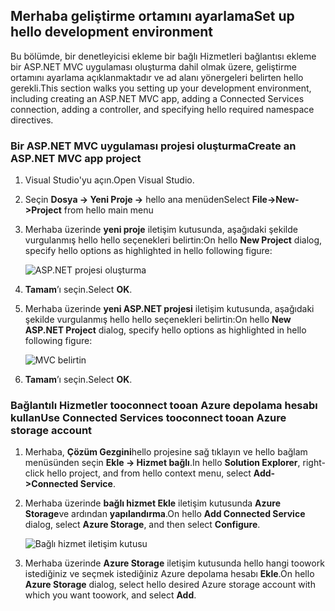 ## <a name="set-up-hello-development-environment"></a><span data-ttu-id="2c20e-101">Merhaba geliştirme ortamını ayarlama</span><span class="sxs-lookup"><span data-stu-id="2c20e-101">Set up hello development environment</span></span>

<span data-ttu-id="2c20e-102">Bu bölümde, bir denetleyicisi ekleme bir bağlı Hizmetleri bağlantısı ekleme bir ASP.NET MVC uygulaması oluşturma dahil olmak üzere, geliştirme ortamını ayarlama açıklanmaktadır ve ad alanı yönergeleri belirten hello gerekli.</span><span class="sxs-lookup"><span data-stu-id="2c20e-102">This section walks you setting up your development environment, including creating an ASP.NET MVC app, adding a Connected Services connection, adding a controller, and specifying hello required namespace directives.</span></span>

### <a name="create-an-aspnet-mvc-app-project"></a><span data-ttu-id="2c20e-103">Bir ASP.NET MVC uygulaması projesi oluşturma</span><span class="sxs-lookup"><span data-stu-id="2c20e-103">Create an ASP.NET MVC app project</span></span>

1. <span data-ttu-id="2c20e-104">Visual Studio'yu açın.</span><span class="sxs-lookup"><span data-stu-id="2c20e-104">Open Visual Studio.</span></span>

1. <span data-ttu-id="2c20e-105">Seçin **Dosya -> Yeni Proje ->** hello ana menüden</span><span class="sxs-lookup"><span data-stu-id="2c20e-105">Select **File->New->Project** from hello main menu</span></span>

1. <span data-ttu-id="2c20e-106">Merhaba üzerinde **yeni proje** iletişim kutusunda, aşağıdaki şekilde vurgulanmış hello hello seçenekleri belirtin:</span><span class="sxs-lookup"><span data-stu-id="2c20e-106">On hello **New Project** dialog, specify hello options as highlighted in hello following figure:</span></span>

    ![ASP.NET projesi oluşturma](./media/vs-storage-aspnet-getting-started-setup-dev-env/vs-storage-aspnet-getting-started-setup-dev-env-1.png)

1. <span data-ttu-id="2c20e-108">**Tamam**’ı seçin.</span><span class="sxs-lookup"><span data-stu-id="2c20e-108">Select **OK**.</span></span>

1. <span data-ttu-id="2c20e-109">Merhaba üzerinde **yeni ASP.NET projesi** iletişim kutusunda, aşağıdaki şekilde vurgulanmış hello hello seçenekleri belirtin:</span><span class="sxs-lookup"><span data-stu-id="2c20e-109">On hello **New ASP.NET Project** dialog, specify hello options as highlighted in hello following figure:</span></span>

    ![MVC belirtin](./media/vs-storage-aspnet-getting-started-setup-dev-env/vs-storage-aspnet-getting-started-setup-dev-env-2.png)

1. <span data-ttu-id="2c20e-111">**Tamam**’ı seçin.</span><span class="sxs-lookup"><span data-stu-id="2c20e-111">Select **OK**.</span></span>

### <a name="use-connected-services-tooconnect-tooan-azure-storage-account"></a><span data-ttu-id="2c20e-112">Bağlantılı Hizmetler tooconnect tooan Azure depolama hesabı kullan</span><span class="sxs-lookup"><span data-stu-id="2c20e-112">Use Connected Services tooconnect tooan Azure storage account</span></span>

1. <span data-ttu-id="2c20e-113">Merhaba, **Çözüm Gezgini**hello projesine sağ tıklayın ve hello bağlam menüsünden seçin **Ekle -> Hizmet bağlı**.</span><span class="sxs-lookup"><span data-stu-id="2c20e-113">In hello **Solution Explorer**, right-click hello project, and from hello context menu, select **Add->Connected Service**.</span></span>

1. <span data-ttu-id="2c20e-114">Merhaba üzerinde **bağlı hizmet Ekle** iletişim kutusunda **Azure Storage**ve ardından **yapılandırma**.</span><span class="sxs-lookup"><span data-stu-id="2c20e-114">On hello **Add Connected Service** dialog, select **Azure Storage**, and then select **Configure**.</span></span>

    ![Bağlı hizmet iletişim kutusu](./media/vs-storage-aspnet-getting-started-setup-dev-env/vs-storage-aspnet-getting-started-setup-dev-env-3.png)

1. <span data-ttu-id="2c20e-116">Merhaba üzerinde **Azure Storage** iletişim kutusunda hello hangi toowork istediğiniz ve seçmek istediğiniz Azure depolama hesabı **Ekle**.</span><span class="sxs-lookup"><span data-stu-id="2c20e-116">On hello **Azure Storage** dialog, select hello desired Azure storage account with which you want toowork, and select **Add**.</span></span>
